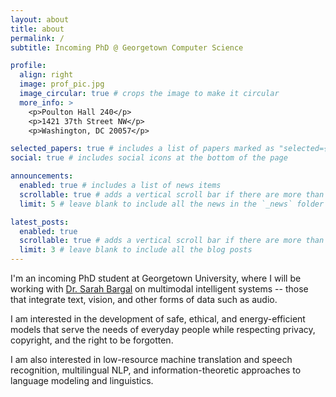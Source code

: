 ```yaml
---
layout: about
title: about
permalink: /
subtitle: Incoming PhD @ Georgetown Computer Science

profile:
  align: right
  image: prof_pic.jpg
  image_circular: true # crops the image to make it circular
  more_info: >
    <p>Poulton Hall 240</p>
    <p>1421 37th Street NW</p>
    <p>Washington, DC 20057</p>

selected_papers: true # includes a list of papers marked as "selected={true}"
social: true # includes social icons at the bottom of the page

announcements:
  enabled: true # includes a list of news items
  scrollable: true # adds a vertical scroll bar if there are more than 3 news items
  limit: 5 # leave blank to include all the news in the `_news` folder

latest_posts:
  enabled: true
  scrollable: true # adds a vertical scroll bar if there are more than 3 new posts items
  limit: 3 # leave blank to include all the blog posts
---
```


I'm an incoming PhD student at Georgetown University, where I will be working with [Dr. Sarah Bargal](https://gufaculty360.georgetown.edu/s/contact/0031Q00002cJxDQQA0/sarah-bargal) on multimodal intelligent systems -- those that integrate text, vision, and other forms of data such as audio.

I am interested in the development of safe, ethical, and energy-efficient models that serve the needs of everyday people while respecting privacy, copyright, and the right to be forgotten.

I am also interested in low-resource machine translation and speech recognition, multilingual NLP, and information-theoretic approaches to language modeling and linguistics.
